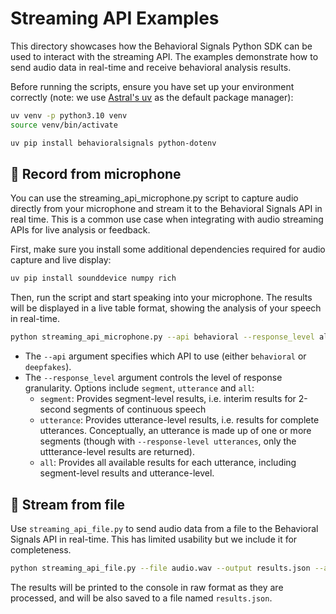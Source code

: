 # Streaming API Examples

This directory showcases how the Behavioral Signals Python SDK can be used to interact with the streaming API.
The examples demonstrate how to send audio data in real-time and receive behavioral analysis results.

Before running the scripts, ensure you have set up your environment correctly (note: we use [Astral's uv](https://docs.astral.sh/uv/) as the default package manager):
```bash
uv venv -p python3.10 venv
source venv/bin/activate

uv pip install behavioralsignals python-dotenv
```


## 🎤 Record from microphone

You can use the streaming_api_microphone.py script to capture audio directly from your microphone and stream it to the Behavioral Signals API in real time.
This is a common use case when integrating with audio streaming APIs for live analysis or feedback.

First, make sure you install some additional dependencies required for audio capture and live display:
```bash
uv pip install sounddevice numpy rich
```

Then, run the script and start speaking into your microphone. The results will be displayed in a live table format, showing the analysis of your speech in real-time.

```bash
python streaming_api_microphone.py --api behavioral --response_level all
```

* The `--api` argument specifies which API to use (either `behavioral` or `deepfakes`).
* The `--response_level` argument controls the level of response granularity. Options include `segment`, `utterance` and `all`:
    - `segment`: Provides segment-level results, i.e. interim results for 2-second segments of continuous speech
    - `utterance`: Provides utterance-level results, i.e. results for complete utterances. Conceptually, an utterance is made up of one or more segments (though with `--response-level utterances`, only the uttterance-level results are returned).
    - `all`: Provides all available results for each utterance, including segment-level results and utterance-level.


## 📁 Stream from file

Use `streaming_api_file.py` to send audio data from a file to the Behavioral Signals API in real-time. This has limited usability but we include it for completeness.
```bash
python streaming_api_file.py --file audio.wav --output results.json --api behavioral --response_level all
```
The results will be printed to the console in raw format as they are processed, and will be also saved to a file named `results.json`.
